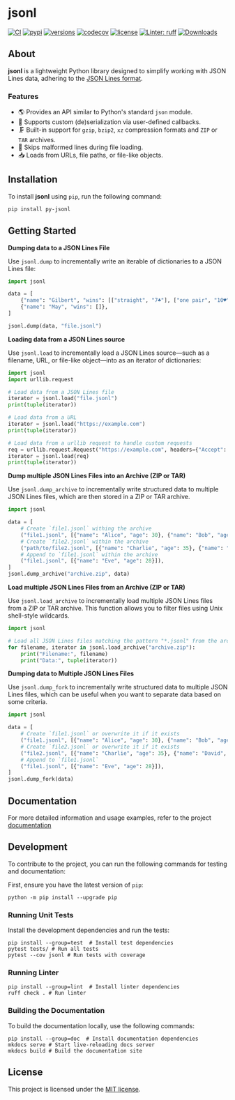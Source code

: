 # jsonl

[![CI](https://github.com/rmoralespp/jsonl/workflows/CI/badge.svg)](https://github.com/rmoralespp/jsonl/actions?query=event%3Arelease+workflow%3ACI)
[![pypi](https://img.shields.io/pypi/v/py-jsonl.svg)](https://pypi.python.org/pypi/py-jsonl)
[![versions](https://img.shields.io/pypi/pyversions/py-jsonl.svg)](https://github.com/rmoralespp/jsonl)
[![codecov](https://codecov.io/gh/rmoralespp/jsonl/branch/main/graph/badge.svg)](https://app.codecov.io/gh/rmoralespp/jsonl)
[![license](https://img.shields.io/github/license/rmoralespp/jsonl.svg)](https://github.com/rmoralespp/jsonl/blob/main/LICENSE)
[![Linter: ruff](https://img.shields.io/badge/linter-_ruff-orange)](https://github.com/charliermarsh/ruff)
[![Downloads](https://pepy.tech/badge/py-jsonl)](https://pepy.tech/project/py-jsonl)

## About

**jsonl** is a lightweight Python library designed to simplify working with JSON Lines data, adhering to
the [JSON Lines format](https://jsonlines.org/).

### Features

- 🌎 Provides an API similar to Python's standard `json` module.
- 🚀 Supports custom (de)serialization via user-defined callbacks.
- 🗜️ Built-in support for `gzip`, `bzip2`, `xz` compression formats and `ZIP` or `TAR` archives.
- 🔧 Skips malformed lines during file loading.
- 📥 Loads from URLs, file paths, or file-like objects.

## Installation

To install **jsonl** using `pip`, run the following command:

```bash
pip install py-jsonl
```

## Getting Started

**Dumping data to a JSON Lines File**

Use `jsonl.dump` to incrementally write an iterable of dictionaries to a JSON Lines file:

```python
import jsonl

data = [
    {"name": "Gilbert", "wins": [["straight", "7♣"], ["one pair", "10♥"]]},
    {"name": "May", "wins": []},
]

jsonl.dump(data, "file.jsonl")
```

**Loading data from a JSON Lines source**

Use `jsonl.load` to incrementally load a JSON Lines source—such as a filename, URL, or file-like object—into as an iterator of dictionaries:

```python
import jsonl
import urllib.request

# Load data from a JSON Lines file
iterator = jsonl.load("file.jsonl")
print(tuple(iterator))

# Load data from a URL
iterator = jsonl.load("https://example.com")
print(tuple(iterator))

# Load data from a urllib request to handle custom requests
req = urllib.request.Request("https://example.com", headers={"Accept": "application/jsonl"})
iterator = jsonl.load(req)
print(tuple(iterator))
```

**Dump multiple JSON Lines Files into an Archive (ZIP or TAR)**

Use `jsonl.dump_archive` to incrementally write structured data to multiple JSON Lines files, 
which are then stored in a ZIP or TAR archive.

```python
import jsonl

data = [
    # Create `file1.jsonl` withing the archive
    ("file1.jsonl", [{"name": "Alice", "age": 30}, {"name": "Bob", "age": 25}]),
    # Create `file2.jsonl` within the archive
    ("path/to/file2.jsonl", [{"name": "Charlie", "age": 35}, {"name": "David", "age": 40}]),
    # Append to `file1.jsonl` within the archive
    ("file1.jsonl", [{"name": "Eve", "age": 28}]),
]
jsonl.dump_archive("archive.zip", data)
```

**Load multiple JSON Lines Files from an Archive (ZIP or TAR)**

Use `jsonl.load_archive` to incrementally load multiple JSON Lines files from a ZIP or TAR archive. 
This function allows you to filter files using Unix shell-style wildcards.

```python
import jsonl

# Load all JSON Lines files matching the pattern "*.jsonl" from the archive
for filename, iterator in jsonl.load_archive("archive.zip"):
    print("Filename:", filename)
    print("Data:", tuple(iterator))
```

**Dumping data to Multiple JSON Lines Files**

Use `jsonl.dump_fork` to incrementally write structured data to multiple JSON Lines files, 
which can be useful when you want to separate data based on some criteria.

```python
import jsonl

data = [
    # Create `file1.jsonl` or overwrite it if it exists
    ("file1.jsonl", [{"name": "Alice", "age": 30}, {"name": "Bob", "age": 25}]),
    # Create `file2.jsonl` or overwrite it if it exists
    ("file2.jsonl", [{"name": "Charlie", "age": 35}, {"name": "David", "age": 40}]),
    # Append to `file1.jsonl`
    ("file1.jsonl", [{"name": "Eve", "age": 28}]),
]
jsonl.dump_fork(data)
```

## Documentation

For more detailed information and usage examples, refer to the
project [documentation](https://rmoralespp.github.io/jsonl/)

## Development

To contribute to the project, you can run the following commands for testing and documentation:

First, ensure you have the latest version of `pip`:

```python -m pip install --upgrade pip```

### Running Unit Tests

Install the development dependencies and run the tests:

```
pip install --group=test  # Install test dependencies
pytest tests/ # Run all tests
pytest --cov jsonl # Run tests with coverage
```

### Running Linter

```
pip install --group=lint  # Install linter dependencies
ruff check . # Run linter
```

### Building the Documentation

To build the documentation locally, use the following commands:

```
pip install --group=doc  # Install documentation dependencies
mkdocs serve # Start live-reloading docs server
mkdocs build # Build the documentation site
```

## License

This project is licensed under the [MIT license](LICENSE).
